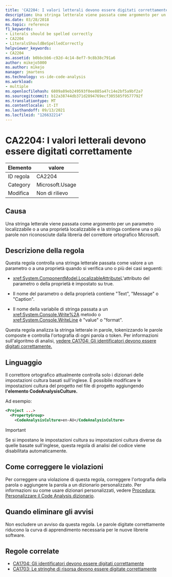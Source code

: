 ```yaml
---
title: 'CA2204: I valori letterali devono essere digitati correttamente'
description: Una stringa letterale viene passata come argomento per un parametro localizzabile o a una proprietà localizzabile e la stringa contiene una o più parole non riconosciute dalla libreria del correttore ortografico Microsoft.
ms.date: 03/28/2018
ms.topic: reference
f1_keywords:
- Literals should be spelled correctly
- CA2204
- LiteralsShouldBeSpelledCorrectly
helpviewer_keywords:
- CA2204
ms.assetid: b0bbcbb6-c92d-4c14-8ef7-9c8b38c791a6
author: mikejo5000
ms.author: mikejo
manager: jmartens
ms.technology: vs-ide-code-analysis
ms.workload:
- multiple
ms.openlocfilehash: 6809a89eb249593f0ee885a47c14e2bf5a9bf2a7
ms.sourcegitcommit: b12a38744db371d2894769ecf305585f9577792f
ms.translationtype: MT
ms.contentlocale: it-IT
ms.lasthandoff: 09/13/2021
ms.locfileid: "126632214"
---
```

# <a name="ca2204-literals-should-be-spelled-correctly"></a>CA2204: I valori letterali devono essere digitati correttamente

|Elemento|valore|
|-|-|
|ID regola|CA2204|
|Category|Microsoft.Usage|
|Modifica|Non di rilievo|

## <a name="cause"></a>Causa

Una stringa letterale viene passata come argomento per un parametro localizzabile o a una proprietà localizzabile e la stringa contiene una o più parole non riconosciute dalla libreria del correttore ortografico Microsoft.

## <a name="rule-description"></a>Descrizione della regola

Questa regola controlla una stringa letterale passata come valore a un parametro o a una proprietà quando si verifica uno o più dei casi seguenti:

- <xref:System.ComponentModel.LocalizableAttribute>L'attributo del parametro o della proprietà è impostato su true.

- Il nome del parametro o della proprietà contiene "Text", "Message" o "Caption".

- Il nome della variabile di stringa passata a un <xref:System.Console.Write%2A> metodo o <xref:System.Console.WriteLine> è "value" o "format".

Questa regola analizza la stringa letterale in parole, tokenizzando le parole composte e controlla l'ortografia di ogni parola o token. Per informazioni sull'algoritmo di analisi, [vedere CA1704: Gli identificatori devono essere digitati correttamente.](../code-quality/ca1704.md)

## <a name="language"></a>Linguaggio

Il correttore ortografico attualmente controlla solo i dizionari delle impostazioni cultura basati sull'inglese. È possibile modificare le impostazioni cultura del progetto nel file di progetto aggiungendo **l'elemento CodeAnalysisCulture.**

Ad esempio:

```xml
<Project ...>
  <PropertyGroup>
    <CodeAnalysisCulture>en-AU</CodeAnalysisCulture>
```

> [!IMPORTANT]
> Se si impostano le impostazioni cultura su impostazioni cultura diverse da quelle basate sull'inglese, questa regola di analisi del codice viene disabilitata automaticamente.

## <a name="how-to-fix-violations"></a>Come correggere le violazioni

Per correggere una violazione di questa regola, correggere l'ortografia della parola o aggiungere la parola a un dizionario personalizzato. Per informazioni su come usare dizionari personalizzati, vedere [Procedura: Personalizzare il Code Analysis dizionario](../code-quality/how-to-customize-the-code-analysis-dictionary.md).

## <a name="when-to-suppress-warnings"></a>Quando eliminare gli avvisi

Non escludere un avviso da questa regola. Le parole digitate correttamente riducono la curva di apprendimento necessaria per le nuove librerie software.

## <a name="related-rules"></a>Regole correlate

- [CA1704: Gli identificatori devono essere digitati correttamente](../code-quality/ca1704.md)
- [CA1703: Le stringhe di risorsa devono essere digitate correttamente](../code-quality/ca1703.md)
